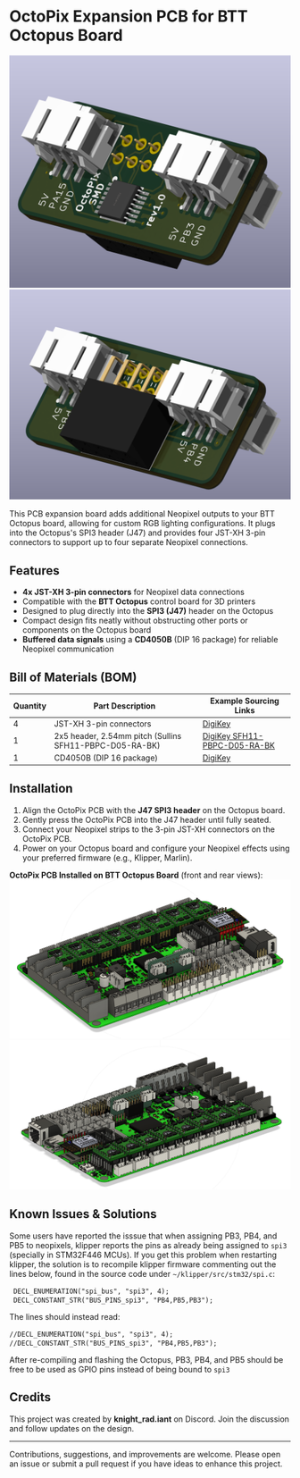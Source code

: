 # OctoPix Expansion PCB for BTT Octopus Board

![OctoPix Front View](images/octopix_front.png)
![OctoPix Rear View](images/octopix_rear.png)

This PCB expansion board adds additional Neopixel outputs to your BTT Octopus board, allowing for custom RGB lighting configurations. It plugs into the Octopus's SPI3 header (J47) and provides four JST-XH 3-pin connectors to support up to four separate Neopixel connections.

## Features

- **4x JST-XH 3-pin connectors** for Neopixel data connections
- Compatible with the **BTT Octopus** control board for 3D printers
- Designed to plug directly into the **SPI3 (J47)** header on the Octopus
- Compact design fits neatly without obstructing other ports or components on the Octopus board
- **Buffered data signals** using a **CD4050B** (DIP 16 package) for reliable Neopixel communication

## Bill of Materials (BOM)

| Quantity | Part Description                                      | Example Sourcing Links                                                                                                          |
|----------|-------------------------------------------------------|-----------------------------------------------------------------------------------------------------------------------|
| 4        | JST-XH 3-pin connectors                               |   [DigiKey](https://www.digikey.com/en/products/detail/jst-sales-america-inc/B3B-XH-A/1651046)                                                                                                                    |
| 1        | 2x5 header, 2.54mm pitch (Sullins SFH11-PBPC-D05-RA-BK) | [DigiKey SFH11-PBPC-D05-RA-BK](https://www.digikey.com/en/products/detail/sullins-connector-solutions/SFH11-PBPC-D05-RA-BK/1990095) |
| 1        | CD4050B (DIP 16 package)                              |   [DigiKey](https://www.digikey.com/en/products/detail/texas-instruments/CD4050BE/67303)                                                                                                                    |

## Installation

1. Align the OctoPix PCB with the **J47 SPI3 header** on the Octopus board.
2. Gently press the OctoPix PCB into the J47 header until fully seated.
3. Connect your Neopixel strips to the 3-pin JST-XH connectors on the OctoPix PCB.
4. Power on your Octopus board and configure your Neopixel effects using your preferred firmware (e.g., Klipper, Marlin).

**OctoPix PCB Installed on BTT Octopus Board** (front and rear views):
![Installed Front View](images/octopus_front.png)
![Installed Rear View](images/octopus_rear.png)

## Known Issues & Solutions

Some users have reported the isssue that when assigning PB3, PB4, and PB5 to neopixels, klipper reports the pins as already being assigned to ``spi3`` (specially in STM32F446 MCUs).
If you get this problem when restarting klipper, the solution is to recompile klipper firmware commenting out the lines below, found in the source code under ``~/klipper/src/stm32/spi.c``:

```
 DECL_ENUMERATION("spi_bus", "spi3", 4);
 DECL_CONSTANT_STR("BUS_PINS_spi3", "PB4,PB5,PB3");
```

The lines should instead read:

```
//DECL_ENUMERATION("spi_bus", "spi3", 4);
//DECL_CONSTANT_STR("BUS_PINS_spi3", "PB4,PB5,PB3");
```

After re-compiling and flashing the Octopus, PB3, PB4, and PB5 should be free to be used as GPIO pins instead of being bound to ``spi3``

## Credits

This project was created by **knight_rad.iant** on Discord. Join the discussion and follow updates on the design.

---

Contributions, suggestions, and improvements are welcome. Please open an issue or submit a pull request if you have ideas to enhance this project.
